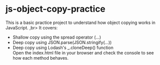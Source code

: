 # js-object-copy-practice
This is a basic practice project to understand how object copying works in JavaScript.  ,br>
It covers:  <br>
* Shallow copy using the spread operator (...) <br>
* Deep copy using JSON.parse(JSON.stringify(...)) <br>
* Deep copy using Lodash's _.cloneDeep() function  <br>
Open the index.html file in your browser and check the console to see how each method behaves.

